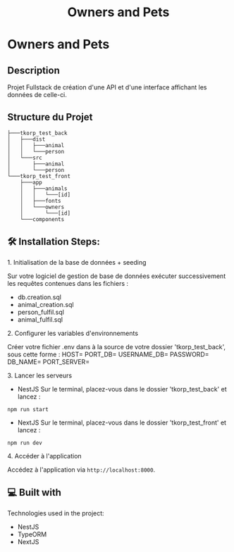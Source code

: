 <h1 align="center" id="title">Owners and Pets</h1>

# Owners and Pets

## Description
Projet Fullstack de création d'une API et d'une interface affichant les données de celle-ci.

## Structure du Projet
```
├───tkorp_test_back
│   ├───dist
│   │   ├───animal
│   │   └───person
│   └───src
│       ├───animal
│       └───person
└───tkorp_test_front
    ├───app
    │   ├───animals
    │   │   └───[id]
    │   ├───fonts
    │   └───owners
    │       └───[id]
    └───components
```

<h2>🛠️ Installation Steps:</h2>

<p>1. Initialisation de la base de données + seeding</p>

Sur votre logiciel de gestion de base de données exécuter successivement les requêtes contenues dans les fichiers :
- db.creation.sql
- animal_creation.sql
- person_fulfil.sql
- animal_fulfil.sql

<p>2. Configurer les variables d'environnements</p>

Créer votre fichier .env dans à la source de votre dossier 'tkorp_test_back', sous cette forme :
HOST=
PORT_DB=
USERNAME_DB=
PASSWORD=
DB_NAME=
PORT_SERVER=

<p>3. Lancer les serveurs</p>

- NestJS
  Sur le terminal, placez-vous dans le dossier 'tkorp_test_back' et lancez :
```
npm run start
```

- NextJS
  Sur le terminal, placez-vous dans le dossier 'tkorp_test_front' et lancez :
```
npm run dev
```

<p>4. Accéder à l'application</p>

Accédez à l'application via `http://localhost:8000`.
  
<h2>💻 Built with</h2>

Technologies used in the project:

*   NestJS
*   TypeORM
*   NextJS
